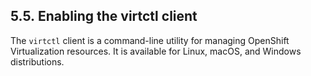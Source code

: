 ## 5.5. Enabling the virtctl client




The `virtctl` client is a command-line utility for managing OpenShift Virtualization resources. It is available for Linux, macOS, and Windows distributions.

